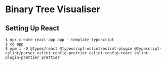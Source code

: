 # Binary Tree Visualiser


## Setting Up React

```
$ npx create-react-app app --template typescript
$ cd app
$ npm i -D @types/react @typescript-eslint/eslint-plugin @typescript-eslint/parser eslint-config-prettier eslint-config-react eslint-plugin-prettier prettier
```
